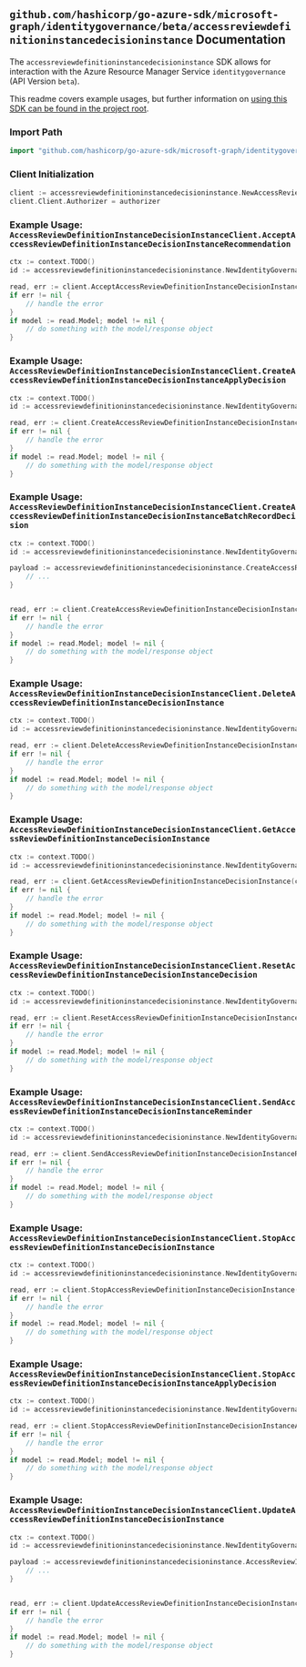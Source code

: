 
## `github.com/hashicorp/go-azure-sdk/microsoft-graph/identitygovernance/beta/accessreviewdefinitioninstancedecisioninstance` Documentation

The `accessreviewdefinitioninstancedecisioninstance` SDK allows for interaction with the Azure Resource Manager Service `identitygovernance` (API Version `beta`).

This readme covers example usages, but further information on [using this SDK can be found in the project root](https://github.com/hashicorp/go-azure-sdk/tree/main/docs).

### Import Path

```go
import "github.com/hashicorp/go-azure-sdk/microsoft-graph/identitygovernance/beta/accessreviewdefinitioninstancedecisioninstance"
```


### Client Initialization

```go
client := accessreviewdefinitioninstancedecisioninstance.NewAccessReviewDefinitionInstanceDecisionInstanceClientWithBaseURI("https://management.azure.com")
client.Client.Authorizer = authorizer
```


### Example Usage: `AccessReviewDefinitionInstanceDecisionInstanceClient.AcceptAccessReviewDefinitionInstanceDecisionInstanceRecommendation`

```go
ctx := context.TODO()
id := accessreviewdefinitioninstancedecisioninstance.NewIdentityGovernanceAccessReviewDefinitionIdInstanceIdDecisionID("accessReviewScheduleDefinitionIdValue", "accessReviewInstanceIdValue", "accessReviewInstanceDecisionItemIdValue")

read, err := client.AcceptAccessReviewDefinitionInstanceDecisionInstanceRecommendation(ctx, id)
if err != nil {
	// handle the error
}
if model := read.Model; model != nil {
	// do something with the model/response object
}
```


### Example Usage: `AccessReviewDefinitionInstanceDecisionInstanceClient.CreateAccessReviewDefinitionInstanceDecisionInstanceApplyDecision`

```go
ctx := context.TODO()
id := accessreviewdefinitioninstancedecisioninstance.NewIdentityGovernanceAccessReviewDefinitionIdInstanceIdDecisionID("accessReviewScheduleDefinitionIdValue", "accessReviewInstanceIdValue", "accessReviewInstanceDecisionItemIdValue")

read, err := client.CreateAccessReviewDefinitionInstanceDecisionInstanceApplyDecision(ctx, id)
if err != nil {
	// handle the error
}
if model := read.Model; model != nil {
	// do something with the model/response object
}
```


### Example Usage: `AccessReviewDefinitionInstanceDecisionInstanceClient.CreateAccessReviewDefinitionInstanceDecisionInstanceBatchRecordDecision`

```go
ctx := context.TODO()
id := accessreviewdefinitioninstancedecisioninstance.NewIdentityGovernanceAccessReviewDefinitionIdInstanceIdDecisionID("accessReviewScheduleDefinitionIdValue", "accessReviewInstanceIdValue", "accessReviewInstanceDecisionItemIdValue")

payload := accessreviewdefinitioninstancedecisioninstance.CreateAccessReviewDefinitionInstanceDecisionInstanceBatchRecordDecisionRequest{
	// ...
}


read, err := client.CreateAccessReviewDefinitionInstanceDecisionInstanceBatchRecordDecision(ctx, id, payload)
if err != nil {
	// handle the error
}
if model := read.Model; model != nil {
	// do something with the model/response object
}
```


### Example Usage: `AccessReviewDefinitionInstanceDecisionInstanceClient.DeleteAccessReviewDefinitionInstanceDecisionInstance`

```go
ctx := context.TODO()
id := accessreviewdefinitioninstancedecisioninstance.NewIdentityGovernanceAccessReviewDefinitionIdInstanceIdDecisionID("accessReviewScheduleDefinitionIdValue", "accessReviewInstanceIdValue", "accessReviewInstanceDecisionItemIdValue")

read, err := client.DeleteAccessReviewDefinitionInstanceDecisionInstance(ctx, id, accessreviewdefinitioninstancedecisioninstance.DefaultDeleteAccessReviewDefinitionInstanceDecisionInstanceOperationOptions())
if err != nil {
	// handle the error
}
if model := read.Model; model != nil {
	// do something with the model/response object
}
```


### Example Usage: `AccessReviewDefinitionInstanceDecisionInstanceClient.GetAccessReviewDefinitionInstanceDecisionInstance`

```go
ctx := context.TODO()
id := accessreviewdefinitioninstancedecisioninstance.NewIdentityGovernanceAccessReviewDefinitionIdInstanceIdDecisionID("accessReviewScheduleDefinitionIdValue", "accessReviewInstanceIdValue", "accessReviewInstanceDecisionItemIdValue")

read, err := client.GetAccessReviewDefinitionInstanceDecisionInstance(ctx, id, accessreviewdefinitioninstancedecisioninstance.DefaultGetAccessReviewDefinitionInstanceDecisionInstanceOperationOptions())
if err != nil {
	// handle the error
}
if model := read.Model; model != nil {
	// do something with the model/response object
}
```


### Example Usage: `AccessReviewDefinitionInstanceDecisionInstanceClient.ResetAccessReviewDefinitionInstanceDecisionInstanceDecision`

```go
ctx := context.TODO()
id := accessreviewdefinitioninstancedecisioninstance.NewIdentityGovernanceAccessReviewDefinitionIdInstanceIdDecisionID("accessReviewScheduleDefinitionIdValue", "accessReviewInstanceIdValue", "accessReviewInstanceDecisionItemIdValue")

read, err := client.ResetAccessReviewDefinitionInstanceDecisionInstanceDecision(ctx, id)
if err != nil {
	// handle the error
}
if model := read.Model; model != nil {
	// do something with the model/response object
}
```


### Example Usage: `AccessReviewDefinitionInstanceDecisionInstanceClient.SendAccessReviewDefinitionInstanceDecisionInstanceReminder`

```go
ctx := context.TODO()
id := accessreviewdefinitioninstancedecisioninstance.NewIdentityGovernanceAccessReviewDefinitionIdInstanceIdDecisionID("accessReviewScheduleDefinitionIdValue", "accessReviewInstanceIdValue", "accessReviewInstanceDecisionItemIdValue")

read, err := client.SendAccessReviewDefinitionInstanceDecisionInstanceReminder(ctx, id)
if err != nil {
	// handle the error
}
if model := read.Model; model != nil {
	// do something with the model/response object
}
```


### Example Usage: `AccessReviewDefinitionInstanceDecisionInstanceClient.StopAccessReviewDefinitionInstanceDecisionInstance`

```go
ctx := context.TODO()
id := accessreviewdefinitioninstancedecisioninstance.NewIdentityGovernanceAccessReviewDefinitionIdInstanceIdDecisionID("accessReviewScheduleDefinitionIdValue", "accessReviewInstanceIdValue", "accessReviewInstanceDecisionItemIdValue")

read, err := client.StopAccessReviewDefinitionInstanceDecisionInstance(ctx, id)
if err != nil {
	// handle the error
}
if model := read.Model; model != nil {
	// do something with the model/response object
}
```


### Example Usage: `AccessReviewDefinitionInstanceDecisionInstanceClient.StopAccessReviewDefinitionInstanceDecisionInstanceApplyDecision`

```go
ctx := context.TODO()
id := accessreviewdefinitioninstancedecisioninstance.NewIdentityGovernanceAccessReviewDefinitionIdInstanceIdDecisionID("accessReviewScheduleDefinitionIdValue", "accessReviewInstanceIdValue", "accessReviewInstanceDecisionItemIdValue")

read, err := client.StopAccessReviewDefinitionInstanceDecisionInstanceApplyDecision(ctx, id)
if err != nil {
	// handle the error
}
if model := read.Model; model != nil {
	// do something with the model/response object
}
```


### Example Usage: `AccessReviewDefinitionInstanceDecisionInstanceClient.UpdateAccessReviewDefinitionInstanceDecisionInstance`

```go
ctx := context.TODO()
id := accessreviewdefinitioninstancedecisioninstance.NewIdentityGovernanceAccessReviewDefinitionIdInstanceIdDecisionID("accessReviewScheduleDefinitionIdValue", "accessReviewInstanceIdValue", "accessReviewInstanceDecisionItemIdValue")

payload := accessreviewdefinitioninstancedecisioninstance.AccessReviewInstance{
	// ...
}


read, err := client.UpdateAccessReviewDefinitionInstanceDecisionInstance(ctx, id, payload)
if err != nil {
	// handle the error
}
if model := read.Model; model != nil {
	// do something with the model/response object
}
```
